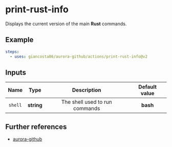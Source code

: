# print-rust-info

Displays the current version of the main **Rust** commands.

## Example

```yaml
steps:
  - uses: giancosta86/aurora-github/actions/print-rust-info@v2
```

## Inputs

|  Name   |    Type    |          Description           | Default value |
| :-----: | :--------: | :----------------------------: | :-----------: |
| `shell` | **string** | The shell used to run commands |   **bash**    |

## Further references

- [aurora-github](../../README.md)

